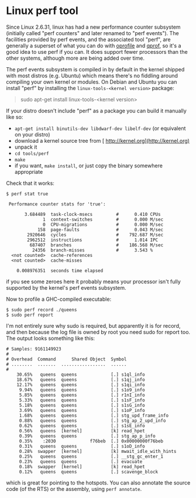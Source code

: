 # Linux perf tool


Since Linux 2.6.31, linux has had a new performance counter subsystem (initially called "perf counters" and later renamed to "perf events").  The facilities provided by perf events, and the associated tool "perf", are generally a superset of what you can do with [oprofile](debugging/low-level-profiling/oprofile) and [qprof](debugging/low-level-profiling), so it's a good idea to use perf if you can.  It does support fewer processors than the other systems, although more are being added over time.


The perf events subsystem is compiled in by default in the kernel shipped with most distros (e.g. Ubuntu) which means there's no fiddling around compiling your own kernel or modules.  On Debian and Ubuntu you can install "perf" by installing the `linux-tools-<kernel version>` package:

>
> sudo apt-get install linux-tools-\<kernel version\>


If your distro doesn't include "perf" as a package you can build it manually like so:

- `apt-get install binutils-dev libdwarf-dev libelf-dev` (or equivalent on your distro)
- download a kernel source tree from [ http://kernel.org](http://kernel.org)
- unpack it
- `cd tools/perf`
- `make`
- if you want, `make install`, or just copy the binary somewhere appropriate


Check that it works:

```wiki
$ perf stat true

 Performance counter stats for 'true':

       3.684489  task-clock-msecs         #      0.410 CPUs 
              1  context-switches         #      0.000 M/sec
              0  CPU-migrations           #      0.000 M/sec
            158  page-faults              #      0.043 M/sec
        2920646  cycles                   #    792.687 M/sec
        2962512  instructions             #      1.014 IPC  
         687407  branches                 #    186.568 M/sec
          24356  branch-misses            #      3.543 %    
  <not counted>  cache-references        
  <not counted>  cache-misses            

    0.008976351  seconds time elapsed
```


if you see some zeroes here it probably means your processor isn't fully supported by the kernel's perf events subsystem.


Now to profile a GHC-compiled executable:

```wiki
$ sudo perf record ./queens
$ sudo perf report
```


I'm not entirely sure why sudo is required, but apparently it is for record, and then because the log file is owned by root you need sudo for report too.  The output looks something like this:

```wiki
# Samples: 9161149923
#
# Overhead  Command      Shared Object  Symbol
# ........  .......  .................  ......
#
    30.65%   queens  queens             [.] s1ql_info
    18.67%   queens  queens             [.] s1qj_info
    12.17%   queens  queens             [.] s1qi_info
     9.94%   queens  queens             [.] s1o9_info
     5.85%   queens  queens             [.] r1nI_info
     5.33%   queens  queens             [.] s1sF_info
     5.18%   queens  queens             [.] s1sG_info
     3.69%   queens  queens             [.] s1oP_info
     1.68%   queens  queens             [.] stg_upd_frame_info
     0.88%   queens  queens             [.] stg_ap_2_upd_info
     0.62%   queens  queens             [.] s1sE_info
     0.56%   queens  [kernel]           [k] read_hpet
     0.39%   queens  queens             [.] stg_ap_p_info
     0.35%    :2030             f76beb  [.] 0x00000000f76beb
     0.31%   queens  queens             [.] s1oD_info
     0.28%  swapper  [kernel]           [k] mwait_idle_with_hints
     0.25%   queens  queens             [.] __stg_gc_enter_1
     0.23%   queens  queens             [.] evacuate
     0.18%  swapper  [kernel]           [k] read_hpet
     0.12%   queens  queens             [.] scavenge_block
```


which is great for pointing to the hotspots.  You can also annotate the source code (of the RTS) or the assembly, using `perf annotate`.
